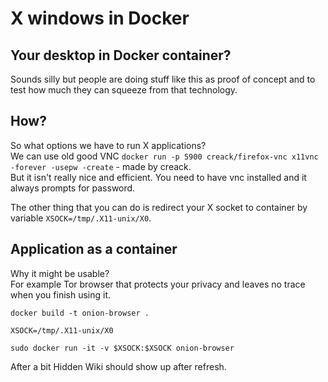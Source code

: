 # X windows in Docker

## Your desktop in Docker container?

Sounds silly but people are doing stuff like this as proof of concept and to test how much they can squeeze from that technology.

## How?

So what options we have to run X applications?  
We can use old good VNC `docker run -p 5900 creack/firefox-vnc x11vnc -forever -usepw -create` - made by creack.  
But it isn't really nice and efficient. You need to have vnc installed and it always prompts for password.  
  
The other thing that you can do is redirect your X socket to container by variable `XSOCK=/tmp/.X11-unix/X0`.

## Application as a container

Why it might be usable?  
For example Tor browser that protects your privacy and leaves no trace when you finish using it.
```
docker build -t onion-browser .
```

```
XSOCK=/tmp/.X11-unix/X0
```

```
sudo docker run -it -v $XSOCK:$XSOCK onion-browser
```

After a bit Hidden Wiki should show up after refresh.
